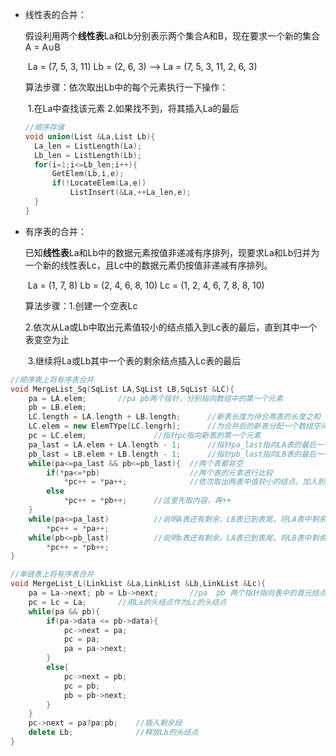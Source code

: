 - 线性表的合并：

  ​	假设利用两个**线性表**La和Lb分别表示两个集合A和B，现在要求一个新的集合A = A∪B

  ​	La = (7, 5, 3, 11)			Lb = (2, 6, 3)		--> 	La = (7, 5, 3, 11, 2, 6, 3)

  算法步骤：依次取出Lb中的每个元素执行一下操作：

  ​					1.在La中查找该元素			2.如果找不到，将其插入La的最后

  ```c++
  //顺序存储
  void union(List &La,List Lb){
  	La_len = ListLength(La);
  	Lb_len = ListLength(Lb);
  	for(i=1;i<=Lb_len;i++){
  		GetElem(Lb,i,e);
  		if(!LocateElem(La,e))
  			ListInsert(&La,++La_len,e);
  	}
  }
  ```

  

- 有序表的合并：

  ​	已知**线性表**La和Lb中的数据元素按值非递减有序排列，现要求La和Lb归并为一个新的线性表Lc，且Lc中的数据元素仍按值非递减有序排列。

  ​	La = (1, 7, 8)			Lb = (2, 4, 6, 8, 10)			Lc = (1, 2, 4, 6, 7, 8, 8, 10)

  算法步骤：1.创建一个空表Lc 

  ​					2.依次从La或Lb中取出元素值较小的结点插入到Lc表的最后，直到其中一个表变空为止

  ​					3.继续将La或Lb其中一个表的剩余结点插入Lc表的最后

```c++
//顺序表上将有序表合并
void MergeList_Sq(SqList LA,SqList LB,SqList &LC){
	pa = LA.elem;		//pa pb两个指针，分别指向数组中的第一个元素
	pb = LB.elem;
	LC.length = LA.length + LB.length;		//新表长度为待合两表的长度之和
	LC.elem = new ElemTYpe[LC.lengrh];		//为合并后的新表分配一个数组空间
	pc = LC.elem;				//指针pc指向新表的第一个元素
	pa_last = LA.elem + LA.length - 1;		//指针pa_last指向LA表的最后一个元素
	pb_last = LB.elem + LB.length - 1;		//指针pb_last指向LB表的最后一个元素
	while(pa<=pa_last && pb<=pb_last){	//两个表都非空
		if(*pa<=*pb)					//两个表的元素进行比较
			*pc++ = *pa++;				//依次取出两表中值较小的结点，加入到LC
		else
			*pc++ = *pb++;		//这里先取内容，再++
	}
	while(pa<=pa_last)			//说明A表还有剩余，LB表已到表尾，将LA表中剩余元素加入到LC
		*pc++ = *pa++;
	while(pb<=pb_last)			//说明b表还有剩余，LA表已到表尾，将LB表中剩余元素加入到LC
		*pc++ = *pb++;
}
```

```c++
//单链表上将有序表合并
void MergeList_L(LinkList &La,LinkList &Lb,LinkList &Lc){
	pa = La->next; pb = Lb->next;		//pa  pb 两个指针指向表中的首元结点
	pc = Lc = La;		//用La的头结点作为Lc的头结点
	while(pa && pb){
		if(pa->data <= pb->data){
			pc->next = pa;
			pc = pa;
			pa = pa->next;
		}
		else{
			pc->next = pb;
			pc = pb;
			pb = pb->next;
		}
	}
	pc->next = pa?pa:pb;	//插入剩余段
	delete Lb;				//释放Lb的头结点
}
```

